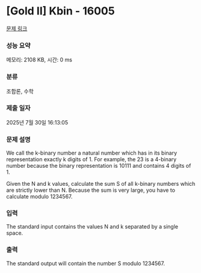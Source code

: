# [Gold II] Kbin - 16005 

[문제 링크](https://www.acmicpc.net/problem/16005) 

### 성능 요약

메모리: 2108 KB, 시간: 0 ms

### 분류

조합론, 수학

### 제출 일자

2025년 7월 30일 16:13:05

### 문제 설명

<p>We call the k-binary number a natural number which has in its binary representation exactly k digits of 1. For example, the 23 is a 4-binary number because the binary representation is 10111 and contains 4 digits of 1.</p>

<p>Given the N and k values, calculate the sum S of all k-binary numbers which are strictly lower than N. Because the sum is very large, you have to calculate modulo 1234567.</p>

### 입력 

 <p>The standard input contains the values N and k separated by a single space.</p>

### 출력 

 <p>The standard output will contain the number S modulo 1234567.</p>

